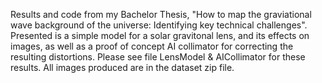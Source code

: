 Results and code from my Bachelor Thesis, "How to map the graviational wave background of the universe: Identifying key technical challenges". Presented is a simple model for a solar gravitonal lens, and its effects on images, as well as a proof of concept AI collimator for correcting the resulting distortions. Please see file LensModel & AICollimator for these results. All images produced are in the dataset zip file.
